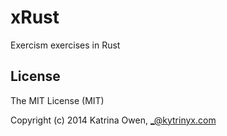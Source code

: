 # xRust

Exercism exercises in Rust
## License
The MIT License (MIT)

Copyright (c) 2014 Katrina Owen, _@kytrinyx.com
